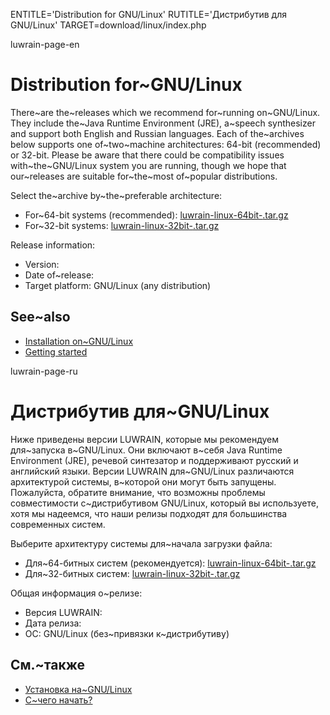 
ENTITLE='Distribution for GNU/Linux'
RUTITLE='Дистрибутив для GNU/Linux'
TARGET=download/linux/index.php

luwrain-page-en

# Distribution for~GNU/Linux

There~are the~releases which we recommend for~running on~GNU/Linux.
They include the~Java Runtime Environment (JRE),
a~speech synthesizer
and support both English and Russian languages.
Each of the~archives below supports one of~two~machine architectures: 64-bit (recommended) or 32-bit.
Please be aware that there could be compatibility issues with~the~GNU/Linux system you are running,
though we hope that our~releases are suitable for~the~most of~popular distributions.

Select the~archive by~the~preferable architecture:

* For~64-bit systems (recommended): <a href="http://download.luwrain.org/binary/<?php echo lwr_version_linux();?>/linux/luwrain-linux-64bit-<?php echo lwr_version_linux();?>.tar.gz">luwrain-linux-64bit-<?php echo lwr_version_linux();?>.tar.gz</a>
* For~32-bit systems: <a href="http://download.luwrain.org/binary/<?php echo lwr_version_linux();?>/linux/luwrain-linux-32bit-<?php echo lwr_version_linux();?>.tar.gz">luwrain-linux-32bit-<?php echo lwr_version_linux();?>.tar.gz</a>

Release information:

* Version: <?php echo lwr_version_linux();?>
* Date of~release: <?php echo lwr_release_date_linux_en();?>
* Target platform: GNU/Linux (any distribution)

## See~also

 * [Installation on~GNU/Linux](local:/doc/user/installation/linux/)
* [Getting started](local:/doc/user/start)

luwrain-page-ru

# Дистрибутив для~GNU/Linux

Ниже приведены версии LUWRAIN, которые мы рекомендуем для~запуска в~GNU/Linux. 
Они включают в~себя  Java Runtime Environment (JRE),
речевой синтезатор
и поддерживают русский и английский языки.
Версии LUWRAIN для~GNU/Linux различаются архитектурой системы,
в~которой они могут быть запущены.
Пожалуйста, обратите внимание, что возможны проблемы совместимости с~дистрибутивом GNU/Linux, который вы используете,
хотя мы надеемся, что наши релизы подходят для большинства современных систем.

Выберите архитектуру системы для~начала загрузки файла:

* Для~64-битных систем (рекомендуется): <a href="http://download.luwrain.org/binary/<?php echo lwr_version_linux();?>/linux/luwrain-linux-64bit-<?php echo lwr_version_linux();?>.tar.gz">luwrain-linux-64bit-<?php echo lwr_version_linux();?>.tar.gz</a>
* Для~32-битных систем: <a href="http://download.luwrain.org/binary/<?php echo lwr_version_linux();?>/linux/luwrain-linux-32bit-<?php echo lwr_version_linux();?>.tar.gz">luwrain-linux-32bit-<?php echo lwr_version_linux();?>.tar.gz</a>

Общая информация о~релизе:

* Версия LUWRAIN: <?php echo lwr_version_windows();?>
* Дата релиза: <?php echo lwr_release_date_linux_ru();?>
* ОС: GNU/Linux (без~привязки к~дистрибутиву)

## См.~также

 * [Установка на~GNU/Linux](local:/doc/user/installation/linux/)
* [С~чего начать?](local:/doc/user/start)


